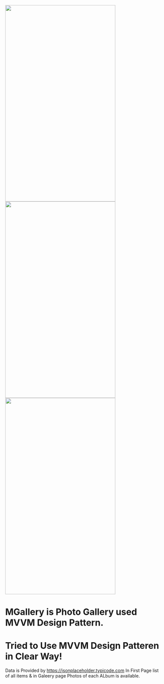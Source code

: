 

<p float="left">
<img src="https://user-images.githubusercontent.com/48558456/54490957-c01bfa80-48cf-11e9-92d1-dd772515de1d.PNG" height="623" width="350">

<img src="https://user-images.githubusercontent.com/48558456/54490958-c01bfa80-48cf-11e9-9a5b-eb7acf54ab4b.PNG" height="623" width="350">

<img src="https://user-images.githubusercontent.com/48558456/54490959-c0b49100-48cf-11e9-9e01-66c98b2ae44f.PNG" height="623" width="350">

</p>

# MGallery is Photo Gallery used MVVM Design Pattern.
# Tried to Use MVVM Design Patteren in Clear Way!

Data is Provided by https://jsonplaceholder.typicode.com
In First Page list of all items & in Galeery page Photos of each ALbum is available.


